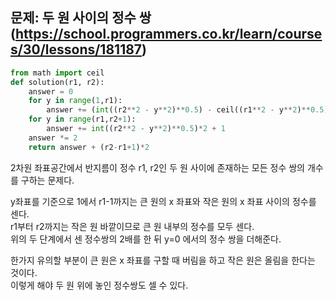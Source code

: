 ## 문제: 두 원 사이의 정수 쌍 (https://school.programmers.co.kr/learn/courses/30/lessons/181187)
```python
from math import ceil
def solution(r1, r2):
    answer = 0
    for y in range(1,r1):
        answer += (int((r2**2 - y**2)**0.5) - ceil((r1**2 - y**2)**0.5) + 1)*2
    for y in range(r1,r2+1):
        answer += int((r2**2 - y**2)**0.5)*2 + 1
    answer *= 2
    return answer + (r2-r1+1)*2
```
2차원 좌표공간에서 반지름이 정수 r1, r2인 두 원 사이에 존재하는 모든 정수 쌍의 개수를 구하는 문제다.

y좌표를 기준으로 1에서 r1-1까지는 큰 원의 x 좌표와 작은 원의 x 좌표 사이의 정수를 센다.  
r1부터 r2까지는 작은 원 바깥이므로 큰 원 내부의 정수를 모두 센다.  
위의 두 단계에서 센 정수쌍의 2배를 한 뒤 y=0 에서의 정수 쌍을 더해준다.  

한가지 유의할 부분이 큰 원은 x 좌표를 구할 때 버림을 하고 작은 원은 올림을 한다는 것이다.  
이렇게 해야 두 원 위에 놓인 정수쌍도 셀 수 있다.  
